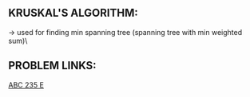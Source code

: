 **KRUSKAL'S ALGORITHM:**
---

-> used for finding min spanning tree (spanning tree with min weighted sum)\













**PROBLEM LINKS:**
---

[ABC 235 E](https://atcoder.jp/contests/abc235/tasks/abc235_e)
